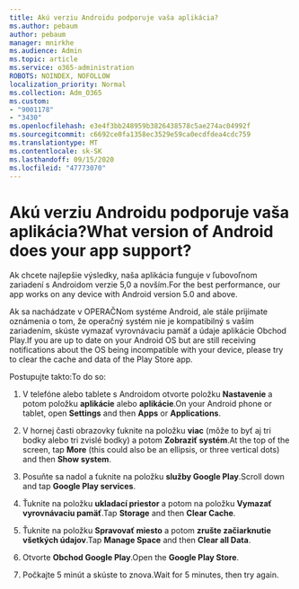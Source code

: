 ```yaml
---
title: Akú verziu Androidu podporuje vaša aplikácia?
ms.author: pebaum
author: pebaum
manager: mnirkhe
ms.audience: Admin
ms.topic: article
ms.service: o365-administration
ROBOTS: NOINDEX, NOFOLLOW
localization_priority: Normal
ms.collection: Adm_O365
ms.custom:
- "9001178"
- "3430"
ms.openlocfilehash: e3e4f3bb248959b3826438578c5ae274ac04992f
ms.sourcegitcommit: c6692ce0fa1358ec3529e59ca0ecdfdea4cdc759
ms.translationtype: MT
ms.contentlocale: sk-SK
ms.lasthandoff: 09/15/2020
ms.locfileid: "47773070"
---
```

# <a name="what-version-of-android-does-your-app-support"></a><span data-ttu-id="34ed4-102">Akú verziu Androidu podporuje vaša aplikácia?</span><span class="sxs-lookup"><span data-stu-id="34ed4-102">What version of Android does your app support?</span></span>

<span data-ttu-id="34ed4-103">Ak chcete najlepšie výsledky, naša aplikácia funguje v ľubovoľnom zariadení s Androidom verzie 5,0 a novším.</span><span class="sxs-lookup"><span data-stu-id="34ed4-103">For the best performance, our app works on any device with Android version 5.0 and above.</span></span>

<span data-ttu-id="34ed4-104">Ak sa nachádzate v OPERAČNom systéme Android, ale stále prijímate oznámenia o tom, že operačný systém nie je kompatibilný s vaším zariadením, skúste vymazať vyrovnávaciu pamäť a údaje aplikácie Obchod Play.</span><span class="sxs-lookup"><span data-stu-id="34ed4-104">If you are up to date on your Android OS but are still receiving notifications about the OS being incompatible with your device, please try to clear the cache and data of the Play Store app.</span></span>

<span data-ttu-id="34ed4-105">Postupujte takto:</span><span class="sxs-lookup"><span data-stu-id="34ed4-105">To do so:</span></span> 

1. <span data-ttu-id="34ed4-106">V telefóne alebo tablete s Androidom otvorte položku **Nastavenie** a potom položku **aplikácie** alebo **aplikácie**.</span><span class="sxs-lookup"><span data-stu-id="34ed4-106">On your Android phone or tablet, open **Settings** and then **Apps** or **Applications**.</span></span>

2. <span data-ttu-id="34ed4-107">V hornej časti obrazovky ťuknite na položku **viac** (môže to byť aj tri bodky alebo tri zvislé bodky) a potom **Zobraziť systém**.</span><span class="sxs-lookup"><span data-stu-id="34ed4-107">At the top of the screen, tap **More** (this could also be an ellipsis, or three vertical dots) and then **Show system**.</span></span> 

3. <span data-ttu-id="34ed4-108">Posuňte sa nadol a ťuknite na položku **služby Google Play**.</span><span class="sxs-lookup"><span data-stu-id="34ed4-108">Scroll down and tap **Google Play services**.</span></span> 

4. <span data-ttu-id="34ed4-109">Ťuknite na položku **ukladací priestor** a potom na položku **Vymazať vyrovnávaciu pamäť**.</span><span class="sxs-lookup"><span data-stu-id="34ed4-109">Tap **Storage** and then **Clear Cache**.</span></span> 

5. <span data-ttu-id="34ed4-110">Ťuknite na položku **Spravovať miesto** a potom **zrušte začiarknutie všetkých údajov**.</span><span class="sxs-lookup"><span data-stu-id="34ed4-110">Tap **Manage Space** and then **Clear all Data**.</span></span> 

6. <span data-ttu-id="34ed4-111">Otvorte **Obchod Google Play**.</span><span class="sxs-lookup"><span data-stu-id="34ed4-111">Open the **Google Play Store**.</span></span> 

7. <span data-ttu-id="34ed4-112">Počkajte 5 minút a skúste to znova.</span><span class="sxs-lookup"><span data-stu-id="34ed4-112">Wait for 5 minutes, then try again.</span></span> 